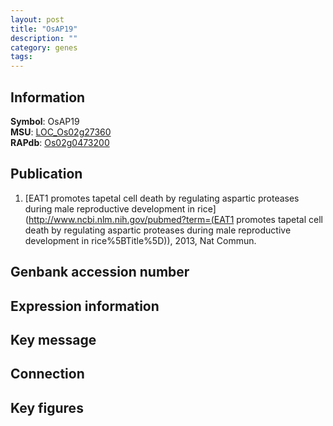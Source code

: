 ```yaml
---
layout: post
title: "OsAP19"
description: ""
category: genes
tags: 
---
```


## Information
__Symbol__: OsAP19  
__MSU__: [LOC_Os02g27360](http://rice.plantbiology.msu.edu/cgi-bin/ORF_infopage.cgi?orf=LOC_Os02g27360)  
__RAPdb__: [Os02g0473200](http://rapdb.dna.affrc.go.jp/viewer/gbrowse_details/irgsp1?name=Os02g0473200)  

## Publication
1. [EAT1 promotes tapetal cell death by regulating aspartic proteases during male reproductive development in rice](http://www.ncbi.nlm.nih.gov/pubmed?term=(EAT1 promotes tapetal cell death by regulating aspartic proteases during male reproductive development in rice%5BTitle%5D)), 2013, Nat Commun.

## Genbank accession number

## Expression information

## Key message

## Connection

## Key figures


